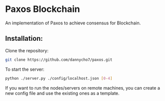 # Paxos Blockchain

An implementation of Paxos to achieve consensus for Blockchain.

## Installation:
Clone the repository:
```bash
git clone https://github.com/dannycho7/paxos.git
```
To start the server:
```bash
python ./server.py ./config/localhost.json [0-4]
```

If you want to run the nodes/servers on remote machines, you can create a new config file and use the existing ones as a template.